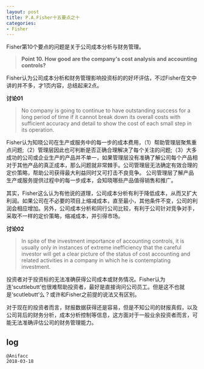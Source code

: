 ```yaml
---
layout: post
title: P.A.Fisher十五要点之十
categories:
- Fisher
---
```

Fisher第10个要点的问题是关于公司成本分析与财务管理。

> **Point 10. How good are the company's cost analysis and accounting controls?**

Fisher认为公司成本分析和财务管理影响投资标的的好坏评估，不过Fisher在文中讲的并不多，才1页内容，总结起来2点。

**讨论01**

> No company is going to continue to have outstanding success for a long period of time if it cannot break down its overall costs with sufficient accuracy and detail to show the cost of each small step in its operation.

Fisher认为知晓公司在生产或服务中的每一步的成本费用，（1）帮助管理层聚焦重点问题;（2）管理层因此也可判断是否正确合理解决了每个关注的问题;（3）大多成功的公司或企业生产的产品并不单一，如果管理层没有准确了解公司每个产品相对于其他产品的真正成本，那么问题就非常棘手。公司管理层无法确定有效合理的定价策略，帮助公司获得最大利益同时又可打击不良竞争。 公司管理层了解产品生产或服务提供过程中的每一步成本，会知晓哪些产品值得销售和推广。

其实，Fisher这么认为有他说的道理，公司成本分析有利于降低成本，从而又扩大利润。如果公司在不必要的项目上缩减成本，直至最小，其他条件不变，公司的利润会相应增加。另外，公司成本分析和同行公司比较，有利于公司针对竞争对手，采取不一样的定价策略，缩减成本，并引得市场。

**讨论02**

> In spite of the investment importance of accounting controls, it is usually only in instances of extreme inefficiency that the careful investor will get a clear picture of the status of cost accounting and related activities in a company in which he is contemplating investment.

投资者对于投资标的无法准确获得公司成本或财务情况。Fisher认为连‘scuttlebutt’也很难帮助投资者，最好是直接询问公司员工。但是这不也就是‘scutlebutt’么？或许和Fisher之前提的说法又有区别。

对于现在的投资者而言，财报数据获得还是容易，但是不知公司的财报真假，以及公司背后的财务分析，成本分析控制等信息，这方面对于一般业余投资者而言，可能无法准确评估公司的财务管理能力。

## log

```
@Anifacc
2018-03-18
```
